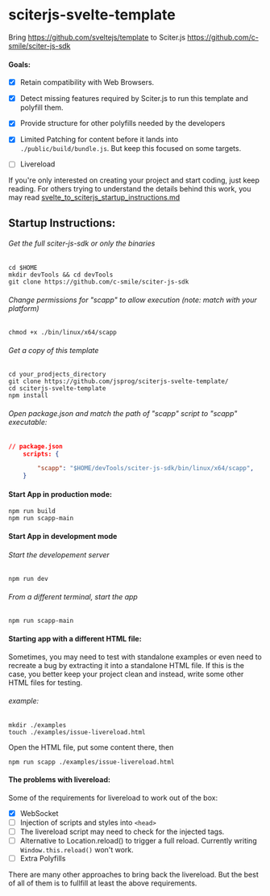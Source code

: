 # sciterjs-svelte-template
Bring https://github.com/sveltejs/template to Sciter.js https://github.com/c-smile/sciter-js-sdk


#### Goals:
- [x] Retain compatibility with Web Browsers.
- [x] Detect missing features required by Sciter.js to run this template and polyfill them.
- [x] Provide structure for other polyfills needed by the developers
- [x] Limited Patching for content before it lands into `./public/build/bundle.js`. But keep this focused on some targets.
- [ ] Livereload


If you're only interested on creating your project and start coding, just keep reading. For others trying to understand the details behind this work, you may read [svelte_to_sciterjs_startup_instructions.md](svelte_to_sciterjs_startup_instructions.md)


## Startup Instructions:

###### Get the full sciter-js-sdk or only the binaries
```shell
cd $HOME
mkdir devTools && cd devTools
git clone https://github.com/c-smile/sciter-js-sdk
```

###### Change permissions for "scapp" to allow execution (note: match with your platform)
```shell
chmod +x ./bin/linux/x64/scapp
```

###### Get a copy of this template
```shell
cd your_prodjects_directory
git clone https://github.com/jsprog/sciterjs-svelte-template/
cd sciterjs-svelte-template
npm install
```
###### Open package.json and match the path of "scapp" script to "scapp" executable:
```json
// package.json
    scripts: {

        "scapp": "$HOME/devTools/sciter-js-sdk/bin/linux/x64/scapp",
    }
````

#### Start App in production mode:
```shell
npm run build
npm run scapp-main
```

#### Start App in development mode
###### Start the developement server
```shell
npm run dev
```
###### From a different terminal, start the app
```shell
npm run scapp-main
```

#### Starting app with a different HTML file:
Sometimes, you may need to test with standalone examples or even need to recreate a bug by extracting it into a standalone HTML file. If this is the case, you better keep your project clean and instead, write some other HTML files for testing.

###### example:
```shell
mkdir ./examples
touch ./examples/issue-livereload.html
```
Open the HTML file, put some content there, then
```shell
npm run scapp ./examples/issue-livereload.html
```

#### The problems with livereload:
Some of the requirements for livereload to work out of the box:
- [x] WebSocket
- [ ] Injection of scripts and styles into `<head>`
- [ ] The livereload script may need to check for the injected tags.
- [ ] Alternative to Location.reload() to trigger a full reload. Currently writing `Window.this.reload()` won't work.
- [ ] Extra Polyfills

There are many other approaches to bring back the livereload. But the best of all of them is to fullfill at least the above requirements.
